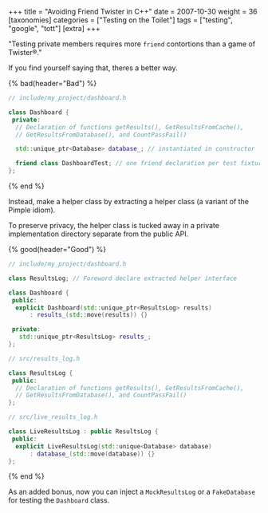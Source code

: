 +++
title = "Avoiding Friend Twister in C++"
date = 2007-10-30
weight = 36
[taxonomies]
categories = ["Testing on the Toilet"]
tags = ["testing", "google", "tott"]
[extra]
+++

"Testing private members requires more `friend` contortions than a game of Twister®."

If you find yourself saying that, theres a better way.

{% bad(header="Bad") %}
```cpp
// include/my_project/dashboard.h

class Dashboard {
 private:
  // Declaration of functions getResults(), GetResultsFromCache(),
  // GetResultsFromDatabase(), and CountPassFail()

  std::unique_ptr<Database> database_; // instantiated in constructor

  friend class DashboardTest; // one friend declaration per test fixture
};
```
{% end %}

Instead, make a helper class by extracting a helper class (a variant of the Pimple idiom).

To preserve privacy, the helper class is tucked away in a private implementation directory separate
from the public API.

{% good(header="Good") %}
```cpp
// include/my_project/dashboard.h

class ResultsLog; // Foreword declare extracted helper interface

class Dashboard {
 public:
  explicit Dashboard(std::unique_ptr<ResultsLog> results)
      : results_(std::move(results)) {}

 private:
   std::unique_ptr<ResultsLog> results_;
};

// src/results_log.h

class ResultsLog {
 public:
  // Declaration of functions getResults(), GetResultsFromCache(),
  // GetResultsFromDatabase(), and CountPassFail()
};

// src/live_results_log.h

class LiveResultsLog : public ResultsLog {
 public:
  explicit LiveResultsLog(std::unique<Database> database)
      : database_(std::move(database)) {}
};
```
{% end %}

As an added bonus, now you can inject a `MockResultsLog` or a `FakeDatabase` for testing the
`Dashboard` class.